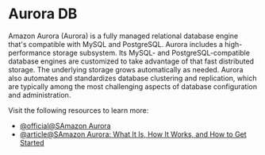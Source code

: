 # Aurora DB

Amazon Aurora (Aurora) is a fully managed relational database engine that's compatible with MySQL and PostgreSQL. Aurora includes a high-performance storage subsystem. Its MySQL- and PostgreSQL-compatible database engines are customized to take advantage of that fast distributed storage. The underlying storage grows automatically as needed. Aurora also automates and standardizes database clustering and replication, which are typically among the most challenging aspects of database configuration and administration.

Visit the following resources to learn more:

- [@official@SAmazon Aurora](https://aws.amazon.com/rds/aurora/)
- [@article@SAmazon Aurora: What It Is, How It Works, and How to Get Started](https://www.datacamp.com/tutorial/amazon-aurora)